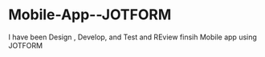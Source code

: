 # Mobile-App--JOTFORM
I have been Design , Develop, and Test and REview  finsih Mobile app using JOTFORM 
